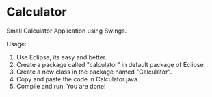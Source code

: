 Calculator
==========

Small Calculator Application using Swings.

Usage:

1. Use Eclipse, its easy and better.
2. Create a package called "calculator" in  default package of Eclipse.
3. Create a new class in the package named "Calculator".
4. Copy and paste the code in Calculator.java.
5. Compile and run. You are done!
